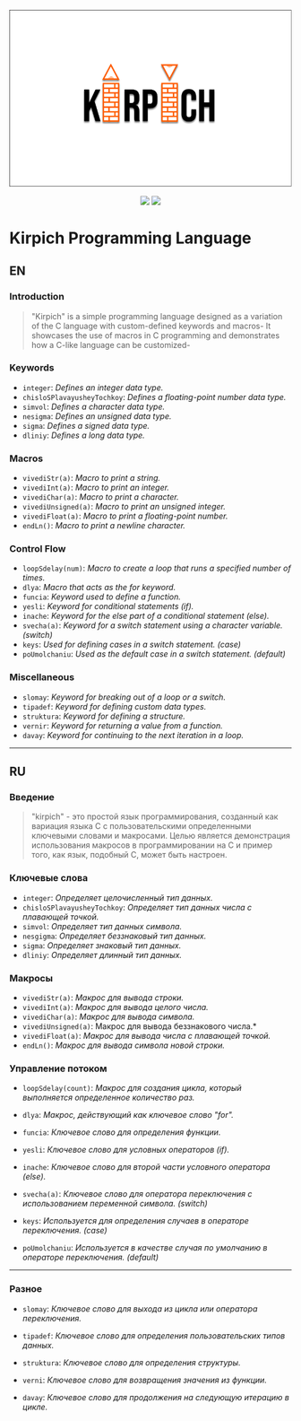 <p align="center">
  <img src="logo.png">
</p>

<p align="center">
  <a href="#RU"><img src="https://img.shields.io/badge/Doc-RU-red?style=flat-square&logo=github"></a>
  <a href="#EN"><img src="https://img.shields.io/badge/Doc-EN-blue?style=flat-square&logo=list"></a>

  # Kirpich Programming Language

</p>




## EN


### Introduction

>"Kirpich" is a simple programming language designed as a variation of the C language with custom-defined keywords and macros- It showcases the use of macros in C programming and demonstrates how a C-like language can be customized-

### Keywords

- `integer`: *Defines an integer data type.*
- `chisloSPlavayusheyTochkoy`: *Defines a floating-point number data type.*
- `simvol`: *Defines a character data type.*
- `nesigma`: *Defines an unsigned data type.*
- `sigma`: *Defines a signed data type.*
- `dliniy`: *Defines a long data type.*

### Macros

- `vivediStr(a)`: *Macro to print a string.*
- `vivediInt(a)`: *Macro to print an integer.*
- `vivediChar(a)`: *Macro to print a character.*
- `vivediUnsigned(a)`: *Macro to print an unsigned integer.*
- `vivediFloat(a)`: *Macro to print a floating-point number.*
- `endLn()`: *Macro to print a newline character.*

### Control Flow

- `loopSdelay(num)`: *Macro to create a loop that runs a specified number of times.*
- `dlya`: *Macro that acts as the for keyword.*
- `funcia`: *Keyword used to define a function.*
- `yesli`: *Keyword for conditional statements (if).*
- `inache`: *Keyword for the else part of a conditional statement (else).*
- `svecha(a)`: *Keyword for a switch statement using a character variable. (switch)*
- `keys`: *Used for defining cases in a switch statement. (case)*
- `poUmolchaniu`: *Used as the default case in a switch statement. (default)*

### Miscellaneous

- `slomay`: *Keyword for breaking out of a loop or a switch.*
- `tipadef`: *Keyword for defining custom data types.*
- `struktura`: *Keyword for defining a structure.*
- `vernir`: *Keyword for returning a value from a function.*
- `davay`: *Keyword for continuing to the next iteration in a loop.*


---
## RU


### Введение

>"kirpich" - это простой язык программирования, созданный как вариация языка C с пользовательскими определенными ключевыми словами и макросами. Целью является демонстрация использования макросов в программировании на C и пример того, как язык, подобный C, может быть настроен.



### Ключевые слова

- `integer`: *Определяет целочисленный тип данных.*
- `chisloSPlavayusheyTochkoy`: *Определяет тип данных числа с плавающей точкой.*
- `simvol`: *Определяет тип данных символа.*
- `nesgigma`: *Определяет беззнаковый тип данных.*
- `sigma`: *Определяет знаковый тип данных.*
- `dliniy`: *Определяет длинный тип данных.*



### Макросы

- `vivediStr(a)`: *Макрос для вывода строки.*
- `vivediInt(a)`: *Макрос для вывода целого числа.*
- `vivediChar(a)`: *Макрос для вывода символа.*
- `vivediUnsigned(a)`: Макрос для вывода беззнакового числа.*
- `vivediFloat(a)`: *Макрос для вывода числа с плавающей точкой.*
- `endLn()`: *Макрос для вывода символа новой строки.*



### Управление потоком

- `loopSdelay(count)`: *Макрос для создания цикла, который выполняется определенное количество раз.*
- `dlya`: *Макрос, действующий как ключевое слово "for".*
- `funcia`: *Ключевое слово для определения функции.*

- `yesli`: *Ключевое слово для условных операторов (if).*
- `inache`: *Ключевое слово для второй части условного оператора (else).*

- `svecha(a)`: *Ключевое слово для оператора переключения с использованием переменной символа. (switch)*
- `keys`: *Используется для определения случаев в операторе переключения. (case)*
- `poUmolchaniu`: *Используется в качестве случая по умолчанию в операторе переключения. (default)*

---

### Разное

- `slomay`: *Ключевое слово для выхода из цикла или оператора переключения.*

- `tipadef`: *Ключевое слово для определения пользовательских типов данных.*
- `struktura`: *Ключевое слово для определения структуры.*

- `verni`: *Ключевое слово для возвращения значения из функции.*
- `davay`: *Ключевое слово для продолжения на следующую итерацию в цикле.*
